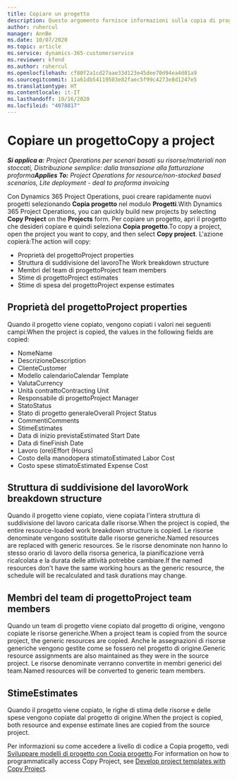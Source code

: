```yaml
---
title: Copiare un progetto
description: Questo argomento fornisce informazioni sulla copia di progetti in Dynamics 365 Project Operations.
author: ruhercul
manager: AnnBe
ms.date: 10/07/2020
ms.topic: article
ms.service: dynamics-365-customerservice
ms.reviewer: kfend
ms.author: ruhercul
ms.openlocfilehash: cf80f2a1cd27aae33d123e45dee70d94ea4d01a9
ms.sourcegitcommit: 11a61db54119503e82faec5f99c4273e8d1247e5
ms.translationtype: HT
ms.contentlocale: it-IT
ms.lasthandoff: 10/16/2020
ms.locfileid: "4078817"
---
```

# <a name="copy-a-project"></a><span data-ttu-id="5ee3e-103">Copiare un progetto</span><span class="sxs-lookup"><span data-stu-id="5ee3e-103">Copy a project</span></span>

<span data-ttu-id="5ee3e-104">_**Si applica a:** Project Operations per scenari basati su risorse/materiali non stoccati, Distribuzione semplice: dalla transazione alla fatturazione proforma_</span><span class="sxs-lookup"><span data-stu-id="5ee3e-104">_**Applies To:** Project Operations for resource/non-stocked based scenarios, Lite deployment - deal to proforma invoicing_</span></span>

<span data-ttu-id="5ee3e-105">Con Dynamics 365 Project Operations, puoi creare rapidamente nuovi progetti selezionando **Copia progetto** nel modulo **Progetti**.</span><span class="sxs-lookup"><span data-stu-id="5ee3e-105">With Dynamics 365 Project Operations, you can quickly build new projects by selecting **Copy Project** on the **Projects** form.</span></span> <span data-ttu-id="5ee3e-106">Per copiare un progetto, apri il progetto che desideri copiare e quindi seleziona **Copia progetto**.</span><span class="sxs-lookup"><span data-stu-id="5ee3e-106">To copy a project, open the project you want to copy, and then select **Copy project**.</span></span> <span data-ttu-id="5ee3e-107">L'azione copierà:</span><span class="sxs-lookup"><span data-stu-id="5ee3e-107">The action will copy:</span></span>

- <span data-ttu-id="5ee3e-108">Proprietà del progetto</span><span class="sxs-lookup"><span data-stu-id="5ee3e-108">Project properties</span></span>
- <span data-ttu-id="5ee3e-109">Struttura di suddivisione del lavoro</span><span class="sxs-lookup"><span data-stu-id="5ee3e-109">The Work breakdown structure</span></span>
- <span data-ttu-id="5ee3e-110">Membri del team di progetto</span><span class="sxs-lookup"><span data-stu-id="5ee3e-110">Project team members</span></span>
- <span data-ttu-id="5ee3e-111">Stime di progetto</span><span class="sxs-lookup"><span data-stu-id="5ee3e-111">Project estimates</span></span>
- <span data-ttu-id="5ee3e-112">Stime di spesa del progetto</span><span class="sxs-lookup"><span data-stu-id="5ee3e-112">Project expense estimates</span></span>

## <a name="project-properties"></a><span data-ttu-id="5ee3e-113">Proprietà del progetto</span><span class="sxs-lookup"><span data-stu-id="5ee3e-113">Project properties</span></span>

<span data-ttu-id="5ee3e-114">Quando il progetto viene copiato, vengono copiati i valori nei seguenti campi:</span><span class="sxs-lookup"><span data-stu-id="5ee3e-114">When the project is copied, the values in the following fields are copied:</span></span>

- <span data-ttu-id="5ee3e-115">Nome</span><span class="sxs-lookup"><span data-stu-id="5ee3e-115">Name</span></span>
- <span data-ttu-id="5ee3e-116">Descrizione</span><span class="sxs-lookup"><span data-stu-id="5ee3e-116">Description</span></span>
- <span data-ttu-id="5ee3e-117">Cliente</span><span class="sxs-lookup"><span data-stu-id="5ee3e-117">Customer</span></span>
- <span data-ttu-id="5ee3e-118">Modello calendario</span><span class="sxs-lookup"><span data-stu-id="5ee3e-118">Calendar Template</span></span>
- <span data-ttu-id="5ee3e-119">Valuta</span><span class="sxs-lookup"><span data-stu-id="5ee3e-119">Currency</span></span>
- <span data-ttu-id="5ee3e-120">Unità contratto</span><span class="sxs-lookup"><span data-stu-id="5ee3e-120">Contracting Unit</span></span>
- <span data-ttu-id="5ee3e-121">Responsabile di progetto</span><span class="sxs-lookup"><span data-stu-id="5ee3e-121">Project Manager</span></span>
- <span data-ttu-id="5ee3e-122">Stato</span><span class="sxs-lookup"><span data-stu-id="5ee3e-122">Status</span></span>
- <span data-ttu-id="5ee3e-123">Stato di progetto generale</span><span class="sxs-lookup"><span data-stu-id="5ee3e-123">Overall Project Status</span></span>
- <span data-ttu-id="5ee3e-124">Commenti</span><span class="sxs-lookup"><span data-stu-id="5ee3e-124">Comments</span></span>
- <span data-ttu-id="5ee3e-125">Stime</span><span class="sxs-lookup"><span data-stu-id="5ee3e-125">Estimates</span></span>
- <span data-ttu-id="5ee3e-126">Data di inizio prevista</span><span class="sxs-lookup"><span data-stu-id="5ee3e-126">Estimated Start Date</span></span>
- <span data-ttu-id="5ee3e-127">Data di fine</span><span class="sxs-lookup"><span data-stu-id="5ee3e-127">Finish Date</span></span>
- <span data-ttu-id="5ee3e-128">Lavoro (ore)</span><span class="sxs-lookup"><span data-stu-id="5ee3e-128">Effort (Hours)</span></span>
- <span data-ttu-id="5ee3e-129">Costo della manodopera stimato</span><span class="sxs-lookup"><span data-stu-id="5ee3e-129">Estimated Labor Cost</span></span>
- <span data-ttu-id="5ee3e-130">Costo spese stimato</span><span class="sxs-lookup"><span data-stu-id="5ee3e-130">Estimated Expense Cost</span></span>

## <a name="work-breakdown-structure"></a><span data-ttu-id="5ee3e-131">Struttura di suddivisione del lavoro</span><span class="sxs-lookup"><span data-stu-id="5ee3e-131">Work breakdown structure</span></span>

<span data-ttu-id="5ee3e-132">Quando il progetto viene copiato, viene copiata l'intera struttura di suddivisione del lavoro caricata dalle risorse.</span><span class="sxs-lookup"><span data-stu-id="5ee3e-132">When the project is copied, the entire resource-loaded work breakdown structure is copied.</span></span> <span data-ttu-id="5ee3e-133">Le risorse denominate vengono sostituite dalle risorse generiche.</span><span class="sxs-lookup"><span data-stu-id="5ee3e-133">Named resources are replaced with generic resources.</span></span> <span data-ttu-id="5ee3e-134">Se le risorse denominate non hanno lo stesso orario di lavoro della risorsa generica, la pianificazione verrà ricalcolata e la durata delle attività potrebbe cambiare.</span><span class="sxs-lookup"><span data-stu-id="5ee3e-134">If the named resources don't have the same working hours as the generic resource, the schedule will be recalculated and task durations may change.</span></span>

## <a name="project-team-members"></a><span data-ttu-id="5ee3e-135">Membri del team di progetto</span><span class="sxs-lookup"><span data-stu-id="5ee3e-135">Project team members</span></span>

<span data-ttu-id="5ee3e-136">Quando un team di progetto viene copiato dal progetto di origine, vengono copiate le risorse generiche.</span><span class="sxs-lookup"><span data-stu-id="5ee3e-136">When a project team is copied from the source project, the generic resources are copied.</span></span> <span data-ttu-id="5ee3e-137">Anche le assegnazioni di risorse generiche vengono gestite come se fossero nel progetto di origine.</span><span class="sxs-lookup"><span data-stu-id="5ee3e-137">Generic resource assignments are also maintained as they were in the source project.</span></span> <span data-ttu-id="5ee3e-138">Le risorse denominate verranno convertite in membri generici del team.</span><span class="sxs-lookup"><span data-stu-id="5ee3e-138">Named resources will be converted to generic team members.</span></span>

## <a name="estimates"></a><span data-ttu-id="5ee3e-139">Stime</span><span class="sxs-lookup"><span data-stu-id="5ee3e-139">Estimates</span></span>

<span data-ttu-id="5ee3e-140">Quando il progetto viene copiato, le righe di stima delle risorse e delle spese vengono copiate dal progetto di origine.</span><span class="sxs-lookup"><span data-stu-id="5ee3e-140">When the project is copied, both resource and expense estimate lines are copied from the source project.</span></span> 

<span data-ttu-id="5ee3e-141">Per informazioni su come accedere a livello di codice a Copia progetto, vedi [Sviluppare modelli di progetto con Copia progetto](dev-copy-project.md).</span><span class="sxs-lookup"><span data-stu-id="5ee3e-141">For information on how to programmatically access Copy Project, see [Develop project templates with Copy Project](dev-copy-project.md).</span></span>
